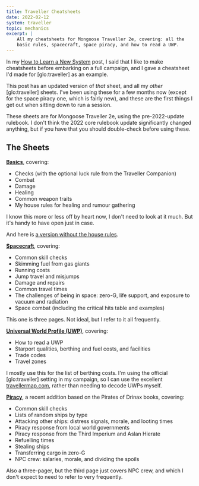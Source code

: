 ```yaml
---
title: Traveller Cheatsheets
date: 2022-02-12
system: traveller
topic: mechanics
excerpt: |
    All my cheatsheets for Mongoose Traveller 2e, covering: all the
    basic rules, spacecraft, space piracy, and how to read a UWP.
---
```


In my [How to Learn a New System][] post, I said that I like to make
cheatsheets before embarking on a full campaign, and I gave a
cheatsheet I'd made for [glo:traveller] as an example.

This post has an updated version of *that* sheet, and all my *other*
[glo:traveller] sheets.  I've been using these for a few months now
(except for the space piracy one, which is fairly new), and these are
the first things I get out when sitting down to run a session.

These sheets are for Mongoose Traveller 2e, using the pre-2022-update
rulebook.  I don't think the 2022 core rulebook update significantly
changed anything, but if you have that you should double-check before
using these.

[How to Learn a New System]: post/how-to-learn-a-new-system.html


## The Sheets

**[Basics](traveller-cheatsheets/basics.pdf)**, covering:

- Checks (with the optional luck rule from the Traveller Companion)
- Combat
- Damage
- Healing
- Common weapon traits
- My house rules for healing and rumour gathering

I know this more or less off by heart now, I don't need to look at it
much.  But it's handy to have open just in case.

And here is [a version without the house rules](traveller-cheatsheets/basics-no-houserules.pdf).

**[Spacecraft](traveller-cheatsheets/spacecraft.pdf)**, covering:

- Common skill checks
- Skimming fuel from gas giants
- Running costs
- Jump travel and misjumps
- Damage and repairs
- Common travel times
- The challenges of being in space: zero-G, life support, and exposure
  to vacuum and radiation
- Space combat (including the critical hits table and examples)

This one is three pages.  Not ideal, but I refer to it all frequently.

**[Universal World Profile (UWP)](traveller-cheatsheets/uwp.pdf)**,
covering:

- How to read a UWP
- Starport qualities, berthing and fuel costs, and facilities
- Trade codes
- Travel zones

I mostly use this for the list of berthing costs.  I'm using the
official [glo:traveller] setting in my campaign, so I can use the
excellent [travellermap.com][], rather than needing to decode UWPs
myself.

[travellermap.com]: https://www.travellermap.com

**[Piracy](traveller-cheatsheets/piracy.pdf)**, a recent addition
based on the Pirates of Drinax books, covering:

- Common skill checks
- Lists of random ships by type
- Attacking other ships: distress signals, morale, and looting times
- Piracy response from local world governments
- Piracy response from the Third Imperium and Aslan Hierate
- Refuelling times
- Stealing ships
- Transferring cargo in zero-G
- NPC crew: salaries, morale, and dividing the spoils

Also a three-pager, but the third page just covers NPC crew, and which
I don't expect to need to refer to very frequently.

